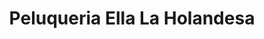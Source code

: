 ---
title: "Peluqueria Ella La Holandesa"
url: /benissa/peluqueria-ella-la-holandesa-carrer-del-verat/
shop: Friseur
---